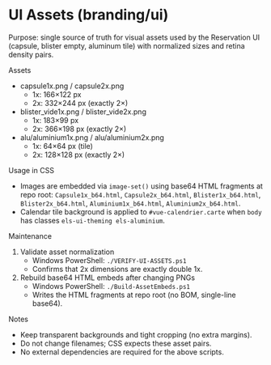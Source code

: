 # UI Assets (branding/ui)

Purpose: single source of truth for visual assets used by the Reservation UI (capsule, blister empty, aluminum tile) with normalized sizes and retina density pairs.

Assets
- capsule1x.png / capsule2x.png
  - 1x: 166×122 px
  - 2x: 332×244 px (exactly 2×)
- blister_vide1x.png / blister_vide2x.png
  - 1x: 183×99 px
  - 2x: 366×198 px (exactly 2×)
- alu/aluminium1x.png / alu/aluminium2x.png
  - 1x: 64×64 px (tile)
  - 2x: 128×128 px (exactly 2×)

Usage in CSS
- Images are embedded via `image-set()` using base64 HTML fragments at repo root: `Capsule1x_b64.html`, `Capsule2x_b64.html`, `Blister1x_b64.html`, `Blister2x_b64.html`, `Aluminium1x_b64.html`, `Aluminium2x_b64.html`.
- Calendar tile background is applied to `#vue-calendrier.carte` when `body` has classes `els-ui-theming els-aluminium`.

Maintenance
1) Validate asset normalization
   - Windows PowerShell: `./VERIFY-UI-ASSETS.ps1`
   - Confirms that 2x dimensions are exactly double 1x.
2) Rebuild base64 HTML embeds after changing PNGs
   - Windows PowerShell: `./Build-AssetEmbeds.ps1`
   - Writes the HTML fragments at repo root (no BOM, single-line base64).

Notes
- Keep transparent backgrounds and tight cropping (no extra margins).
- Do not change filenames; CSS expects these asset pairs.
- No external dependencies are required for the above scripts.
